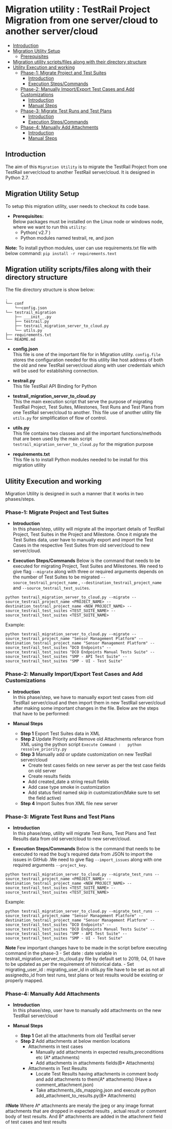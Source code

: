 # **Migration utility : TestRail Project Migration from one server/cloud to another server/cloud**

- [Introduction](#introduction)
- [Migration Utility Setup](#migration-utility-setup)
  - [Prerequisites](#prerequisites)
- [Migration utility scripts/files along with their directory structure](#migration-utility-scripts)    
- [Utility Execution and working](#execution-and-working)
    - [Phase-1: Migrate Project and Test Suites](#phase-1)
        - [Introduction](#phase-1-introduction)
        - [Execution Steps/Commands](#execution-step-phase-1)
    - [Phase-2: Manually Import/Export Test Cases and Add Customizations](#phase-2)
        - [Introduction](#phase-2-introduction)
        - [Manual Steps](#execution-step-phase-2)
    - [Phase-3: Migrate Test Runs and Test Plans](#phase-3)
        - [Introduction](#phase-3-introduction)
        - [Execution Steps/Commands](#execution-step-phase-3)
    - [Phase-4: Manually Add Attachments](#phase-4)
        - [Introduction](#phase-4-introduction)
        - [Manual Steps](#execution-step-phase-4)

## **Introduction**<a name="introduction"></a><br/>
The aim of this `Migration Utility` is to migrate the TestRail Project from one TestRail server/cloud to another TestRail server/cloud. It is designed in Python 2.7.

## **Migration Utility Setup** <a name="migration-utility-setup"></a><br/>
To setup this migration utility, user needs to checkout its code base.

  - **Prerequisites:** <a name="prerequisites"></a><br/>
  Below packages must be installed on the Linux node or windows node, where we want to run this `utility`:
      - Python( v2.7 )
      - Python modules named testrail, re, and json

**Note:** To install python modules, user can use requirements.txt file with below command:
      ```
      pip install -r requirements.text
      ```

## **Migration utility scripts/files along with their directory structure** <a name="migration-utility-scripts"></a><br/>
The file directory structure is show below:
```
.
└── conf
    └──config.json
└── testrail_migration
    ├── ___init__.py
    ├── testrail.py
    ├── testrail_migration_server_to_cloud.py
    └── utils.py
├── requirements.txt
└── README.md
```
  - **config.json** <br/>This file is one of the important file for in Migration utility. `config.file` stores the configuration needed for this utility like host address of both the old and new TestRail server/cloud along with user credentials which will be used for establishing connection.
  
  - **testrail.py** <br/> This file TestRail API Binding for Python 

  - **testrail_migration_server_to_cloud.py**</br> This the main execution script that serve the purpose of migrating TestRail Project, Test Suites, Milestones, Test Runs and Test Plans from one TestRail server/cloud to another. This file use of another utility file  `utils.py` for simplification of flow of control.

  - **utils.py**</br>This file contains two classes and all the important functions/methods that are been used by the main script `testrail_migration_server_to_cloud.py` for the migration purpose

  - **requirements.txt**</br> This file is to install Python modules needed to be install for this migration utility

## **Ulitity Execution and working** <a name="execution-and-working"></a><br/>
Migration Utility is designed in such a manner that it works in two phases/steps.
### **Phase-1: Migrate Project and Test Suites** <a name="phase-1"></a>
  - **Introduction** <a name="phase-1-introduction"></a><br/>
  In this phase/step, utility will migrate all the important details of TestRail Project, Test Suites in the Project and Milestone. Once it migrate the Test Suites data, user have to manually export and import the Test Cases in the respective Test Suites from old server/cloud to new server/cloud.

  - **Execution Steps/Commands** <a name="execution-step-phase-1"></a>
  Below is the command that needs to be executed for migrating Project, Test Suites and Milestones. We need to give flag `--migrate` along with three or required arguments depends on the number of Test Suites to be migrated `--source_testrail_project_name` , `--destination_testrail_project_name` and `--source_testrail_test_suites`.

  ```
  python testrail_migration_server_to_cloud.py --migrate --source_testrail_project_name <PROJECT_NAME> --destination_testrail_project_name <NEW_PROJECT_NAME> --source_testrail_test_suites <TEST_SUITE_NAME> --source_testrail_test_suites <TEST_SUITE_NAME>
  ```
  Example:
  ```
  python testrail_migration_server_to_cloud.py --migrate --source_testrail_project_name "Sensor Management Platform" --destination_testrail_project_name "Sensor Management Platform" --source_testrail_test_suites "DCO Endpoints" --source_testrail_test_suites "DCO Endpoints Manual Tests Suite" --source_testrail_test_suites "SMP - API Test Suite" --source_testrail_test_suites "SMP - UI - Test Suite"
  ```


### **Phase-2: Manually Import/Export Test Cases and Add Customizations** <a name="phase-2"></a>
  - **Introduction** <a name="phase-2-introduction"></a><br/>
    In this phase/step, we have to manually export test cases from old TestRail server/cloud and then import them in new TestRail server/cloud after making some important changes in the file. Below are the steps that have to be performed:

  - **Manual Steps** <a name="execution-step-phase-2"></a>
      - **Step 1** Export Test Suites data in XML
      - **Step 2** Update Priority and Remove old Attachments referance from XML using the python script
          ```Execute Command :   python ressolve_priority.py```
      - **Step 3** Manually add or update customization on new TestRail server/cloud
           - Create test cases fields on new server as per the test case fields on old server
           - Create results fields
           - Add created_date a string result fields
           - Add case type smoke in customization
           - Add status field named skip in customization(Make sure to set the field active)
      - **Step 4** Import Suites fron XML file new server

### **Phase-3: Migrate Test Runs and Test Plans** <a name="phase-3"></a>
  - **Introduction** <a name="phase-3-introduction"></a><br/>
    In this phase/step, utility will migrate Test Runs, Test Plans and Test Results data from old server/cloud to new server/cloud.

  - **Execution Steps/Commands** <a name="execution-step-phase-3"></a>
  Below is the command that needs to be executed to read the bug's required data from JSON to import the issues in GitHub .We need to give flag `--import_issues` along with one required arguments `--project_key`.

  ```
  python testrail_migration_server_to_cloud.py --migrate_test_runs --source_testrail_project_name <PROJECT_NAME> --destination_testrail_project_name <NEW_PROJECT_NAME> --source_testrail_test_suites <TEST_SUITE_NAME> --source_testrail_test_suites <TEST_SUITE_NAME>
  ```
  Example:
  ```
  python testrail_migration_server_to_cloud.py --migrate_test_runs --source_testrail_project_name "Sensor Management Platform" --destination_testrail_project_name "Sensor Management Platform" --source_testrail_test_suites "DCO Endpoints" --source_testrail_test_suites "DCO Endpoints Manual Tests Suite" --source_testrail_test_suites "SMP - API Test Suite" --source_testrail_test_suites "SMP - UI - Test Suite"
  ```
**Note** Few important changes have to be made in the script before executing command in the phase-3
    - Set date : date variable in testrail_migration_server_to_cloud.py file by default set to 2019, 04, 01 have to be updated as per the requirement of historical data.
    - Set migrating_user_id : migrating_user_id in utils.py file have to be set as not all assignedto_id from test runs, test plans or test results would be existing or properly mapped.

### **Phase-4: Manually Add Attachments** <a name="phase-4"></a>
  - **Introduction** <a name="phase-4-introduction"></a><br/>
    In this phase/step, user have to manually add attachments on the new TestRail server/cloud

  - **Manual Steps** <a name="execution-step-phase-4"></a>
      - **Step 1** Get all the attachments from old TestRail server
      - **Step 2** Add attachments at below mention locations
          - Attachments in test cases
              - Manually add attachments in expected results,preconditions etc (A* attachments)
              - Add attachments in attachments fields(B* Attachments)
          - Attachments in Test Results
              - Locate Test Results having attachments in comment body and add attachments to them(A* attachments) (Have a comment_attachment.json)
              - Take attachments_ids_mapping.json and execute python add_attachment_to_results.py(B* Attachments)
              
#**Note** Where A* attachments are meraly the jpeg or any image format attachments that are dropped in expected results , actual result or comment body of test results.
And B* attachments are added in the attachment field of test cases and test results

